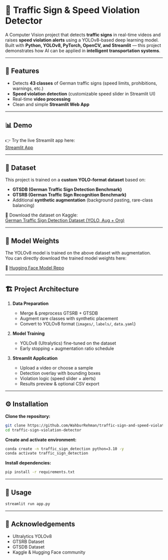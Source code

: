# 🚦 Traffic Sign & Speed Violation Detector

A Computer Vision project that detects **traffic signs** in real-time videos and raises **speed violation alerts** using a YOLOv8-based deep learning model.  
Built with **Python, YOLOv8, PyTorch, OpenCV, and Streamlit** — this project demonstrates how AI can be applied in **intelligent transportation systems**.

---

## 📌 Features
- Detects **43 classes** of German traffic signs (speed limits, prohibitions, warnings, etc.)
- **Speed violation detection** (customizable speed slider in Streamlit UI)
- Real-time **video processing**
- Clean and simple **Streamlit Web App**

---

## 📊 Demo
👉 Try the live Streamlit app here:  
[Streamlit App](https://traffic-sign-and-speed-violation-detector-fseayw3pwclcsxf3tivu.streamlit.app/)

---

## 📂 Dataset
This project is trained on a **custom YOLO-format dataset** based on:

- **GTSDB (German Traffic Sign Detection Benchmark)**  
- **GTSRB (German Traffic Sign Recognition Benchmark)**  
- Additional **synthetic augmentation** (background pasting, rare-class balancing)

🔗 Download the dataset on Kaggle:  
[German Traffic Sign Detection Dataset (YOLO, Aug + Org)](https://www.kaggle.com/datasets/wahburrehman/german-traffic-signs-detection-yolo-aug-org)

---

## 🧠 Model Weights
The YOLOv8 model is trained on the above dataset with augmentation.  
You can directly download the trained model weights here:

🔗 [Hugging Face Model Repo](https://huggingface.co/WahburRehman/traffic-sign-detector/tree/main)

---

## 🏗️ Project Architecture
1. **Data Preparation**  
   - Merge & preprocess GTSRB + GTSDB  
   - Augment rare classes with synthetic placement  
   - Convert to YOLOv8 format (`images/`, `labels/`, `data.yaml`)

2. **Model Training**  
   - YOLOv8 (Ultralytics) fine-tuned on the dataset  
   - Early stopping + augmentation ratio schedule

3. **Streamlit Application**  
   - Upload a video or choose a sample  
   - Detection overlay with bounding boxes  
   - Violation logic (speed slider + alerts)  
   - Results preview & optional CSV export

---

## ⚙️ Installation
**Clone the repository:**
```bash
git clone https://github.com/WahburRehman/traffic-sign-and-speed-violation-detector.git
cd traffic-sign-violation-detector
```
**Create and activate environment:**
```bash
conda create -n traffic_sign_detection python=3.10 -y
conda activate traffic_sign_detection
```
**Install dependencies:**
```bash
pip install -r requirements.txt
```
---

## 🚀 Usage
```bash
streamlit run app.py
```
---

## 🙌 Acknowledgements
- Ultralytics YOLOv8
- GTSRB Dataset
- GTSDB Dataset
- Kaggle & Hugging Face community
